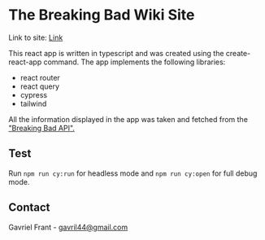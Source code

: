 # The Breaking Bad Wiki Site

Link to site: [Link](http://gavri-peer39-front.s3-website.eu-central-1.amazonaws.com/)

This react app is written in typescript and was created using the create-react-app command. The app implements the following libraries:
- react router
- react query
- cypress
- tailwind

All the information displayed in the app was taken and fetched from the ["Breaking Bad API".](https://breakingbadapi.com/documentation)

## Test 
Run `npm run cy:run` for headless mode and `npm run cy:open` for full debug mode.

## Contact

Gavriel Frant - gavril44@gmail.com
